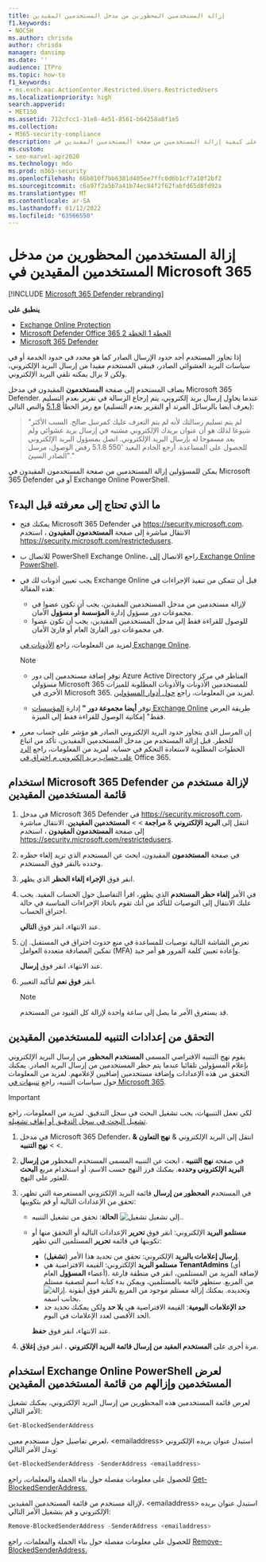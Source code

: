 ```yaml
---
title: إزالة المستخدمين المحظورين من مدخل المستخدمين المقيدين
f1.keywords:
- NOCSH
ms.author: chrisda
author: chrisda
manager: dansimp
ms.date: ''
audience: ITPro
ms.topic: how-to
f1_keywords:
- ms.exch.eac.ActionCenter.Restricted.Users.RestrictedUsers
ms.localizationpriority: high
search.appverid:
- MET150
ms.assetid: 712cfcc1-31e8-4e51-8561-b64258a8f1e5
ms.collection:
- M365-security-compliance
description: يمكن للمسؤولين التعرف على كيفية إزالة المستخدمين من صفحة المستخدمين المقيدين في Microsoft 365 Defender المدخل. تتم إضافة المستخدمين إلى مدخل المستخدمين المقيدين لإرسال البريد العشوائي الصادر، عادة نتيجة اختراق الحساب.
ms.custom:
- seo-marvel-apr2020
ms.technology: mdo
ms.prod: m365-security
ms.openlocfilehash: 66b810f7bb6381d405ee7ffc0d6b1cf7a10f2bf2
ms.sourcegitcommit: c6a97f2a5b7a41b74ec84f2f62fabfd65d8fd92a
ms.translationtype: MT
ms.contentlocale: ar-SA
ms.lasthandoff: 01/12/2022
ms.locfileid: "63566550"
---
```

# <a name="remove-blocked-users-from-the-restricted-users-portal-in-microsoft-365"></a>إزالة المستخدمين المحظورين من مدخل المستخدمين المقيدين في Microsoft 365

[!INCLUDE [Microsoft 365 Defender rebranding](../includes/microsoft-defender-for-office.md)]

**ينطبق على**
- [Exchange Online Protection](exchange-online-protection-overview.md)
- [Microsoft Defender Office 365 الخطة 1 الخطة 2](defender-for-office-365.md)
- [Microsoft 365 Defender](../defender/microsoft-365-defender.md)

إذا تجاوز المستخدم أحد حدود الإرسال الصادر كما هو محدد في حدود الخدمة أو في سياسات البريد [](/office365/servicedescriptions/exchange-online-service-description/exchange-online-limits#sending-limits-across-office-365-options) العشوائي الصادر، فيبقى المستخدم [](configure-the-outbound-spam-policy.md)مقيدا من إرسال البريد الإلكتروني، ولكن لا يزال يمكنه تلقي البريد الإلكتروني.

يضاف المستخدم إلى صفحة **المستخدمون** المقيدون في مدخل Microsoft 365 Defender. عندما يحاول إرسال بريد إلكتروني، يتم إرجاع الرسالة في تقرير بعدم التسليم (يعرف أيضا بالرسائل المرتد أو التقرير بعدم التسليم) مع رمز الخطأ [5.1.8](/Exchange/mail-flow-best-practices/non-delivery-reports-in-exchange-online/fix-error-code-5-1-8-in-exchange-online) والنص التالي:

> "لم يتم تسليم رسالتك لأنه لم يتم التعرف عليك كمرسل صالح. السبب الأكثر شيوعا لذلك هو أن عنوان بريدك الإلكتروني مشتبه في إرسال بريد عشوائي ولم يعد مسموحا له بإرسال البريد الإلكتروني.  اتصل بمسؤول البريد الإلكتروني للحصول على المساعدة. أرجع الخادم البعيد '550 5.1.8 رفض الوصول، مرسل الصادر السيئ"."

يمكن للمسؤولين إزالة المستخدمين من صفحة المستخدمون المقيدون في Microsoft 365 Defender أو في Exchange Online PowerShell.

## <a name="what-do-you-need-to-know-before-you-begin"></a>ما الذي تحتاج إلى معرفته قبل البدء؟

- يمكنك فتح Microsoft 365 Defender في <https://security.microsoft.com>. الانتقال مباشرة إلى صفحة **المستخدمون المقيدون** ، استخدم <https://security.microsoft.com/restrictedusers>.

- للاتصال ب PowerShell Exchange Online، راجع الاتصال [إلى Exchange Online PowerShell](/powershell/exchange/connect-to-exchange-online-powershell).

- يجب تعيين أذونات لك في Exchange Online قبل أن تتمكن  من تنفيذ الإجراءات في هذه المقالة:
  - لإزالة مستخدمين من مدخل المستخدمين المقيدين، يجب أن تكون عضوا في مجموعات دور مسؤول إدارة **المؤسسة** **أو مسؤول** الأمان.
  - للوصول للقراءة فقط إلى مدخل المستخدمين المقيدين، يجب أن تكون عضوا في مجموعات دور القارئ العام  أو قارئ الأمان.

  لمزيد من المعلومات، راجع [الأذونات في Exchange Online](/exchange/permissions-exo/permissions-exo).

  > [!NOTE]
  >
  > - توفر إضافة مستخدمين إلى دور Azure Active Directory المناظر في مركز مسؤولي Microsoft 365 للمستخدمين الأذونات والأذونات المطلوبة للميزات الأخرى  في Microsoft 365. لمزيد من المعلومات، راجع [حول أدوار المسؤولين](../../admin/add-users/about-admin-roles.md).
  >
  > - توفر **أيضا مجموعة دور "** إدارة [المؤسسات Exchange Online](/Exchange/permissions-exo/permissions-exo#role-groups) طريقة العرض فقط" إمكانية الوصول للقراءة فقط إلى الميزة.

- إن المرسل الذي يتجاوز حدود البريد الإلكتروني الصادر هو مؤشر على حساب معرر للخطر. قبل إزالة المستخدم من مدخل المستخدمين المقيدين، تأكد من اتباع الخطوات المطلوبة لاستعادة التحكم في حسابه. لمزيد من المعلومات، راجع [الرد على حساب بريد إلكتروني م اختراق في](responding-to-a-compromised-email-account.md) Office 365.

## <a name="use-the-microsoft-365-defender-portal-to-remove-a-user-from-the-restricted-users-list"></a>استخدام Microsoft 365 Defender لإزالة مستخدم من قائمة المستخدمين المقيدين

1. في مدخل Microsoft 365 Defender في <https://security.microsoft.com>، انتقل إلى **البريد الإلكتروني** & **مراجعة** \> \> **المستخدمين المقيدين**. الانتقال مباشرة إلى صفحة **المستخدمون المقيدون** ، استخدم <https://security.microsoft.com/restrictedusers>.

2. في صفحة **المستخدمون** المقيدون، ابحث عن المستخدم الذي تريد إلغاء حظره وحدده بالنقر فوق المستخدم.

3. انقر فوق **الإجراء إلغاء الحظر** الذي يظهر.

4. في الأمر **إلغاء حظر المستخدم** الذي يظهر، اقرأ التفاصيل حول الحساب المقيد. يجب عليك الانتقال إلى التوصيات للتأكد من أنك تقوم باتخاذ الإجراءات المناسبة في حالة اختراق الحساب.

   عند الانتهاء، انقر فوق **التالي**.

5. تعرض الشاشة التالية توصيات للمساعدة في منع حدوث اختراق في المستقبل. إن تمكين المصادقة متعددة العوامل (MFA) وإعادة تعيين كلمة المرور هو أمر جيد.

   عند الانتهاء، انقر فوق **إرسال**.

6. انقر **فوق نعم** لتأكيد التغيير.

   > [!NOTE]
   > قد يستغرق الأمر ما يصل إلى ساعة واحدة لإزالة كل القيود من المستخدم.

## <a name="verify-the-alert-settings-for-restricted-users"></a>التحقق من إعدادات التنبيه للمستخدمين المقيدين

يقوم نهج التنبيه الافتراضي المسمى **المستخدم المحظور** من إرسال البريد الإلكتروني بإعلام المسؤولين تلقائيا عندما يتم حظر المستخدمين من إرسال البريد الصادر. يمكنك التحقق من هذه الإعدادات وإضافة مستخدمين إضافيين لإعلامهم. لمزيد من المعلومات حول سياسات التنبيه، راجع [تنبيهات في Microsoft 365](../../compliance/alert-policies.md).

> [!IMPORTANT]
> لكي تعمل التنبيهات، يجب تشغيل البحث في سجل التدقيق. لمزيد من المعلومات، راجع [تشغيل البحث في سجل التدقيق أو إيقاف تشغيله](../../compliance/turn-audit-log-search-on-or-off.md).

1. في مدخل Microsoft 365 Defender، انتقل إلى البريد الإلكتروني & **نهج التعاون &** \>  \> **نهج التنبيه**.

2. في صفحة **نهج التنبيه** ، ابحث عن التنبيه المسمى المستخدم المحظور **من إرسال البريد الإلكتروني وحدده**. يمكنك فرز النهج حسب الاسم، أو استخدام مربع **البحث** للعثور على النهج.

3. في المستخدم **المحظور من إرسال** قائمة البريد الإلكتروني المستعرضة التي تظهر، تحقق من الإعدادات التالية أو قم بتكوينها:
   - **الحالة**: تحقق من تشغيل التنبيه ![إلى تشغيل تشغيل.](../../media/scc-toggle-on.png).
   - **مستلمو البريد** الإلكتروني: انقر فوق **تحرير** الإعدادات التالية أو التحقق منها أو تكوينها في قائمة **تحرير** المستلمين التي تظهر:
     - **إرسال إعلامات بالبريد** الإلكتروني: تحقق من تحديد هذا الأمر (**تشغيل**).
     - **مستلمو البريد** الإلكتروني: القيمة الافتراضية هي **TenantAdmins** (أي أعضاء **المسؤول** العام). لإضافة المزيد من المستلمين، انقر في منطقة فارغة من المربع. ستظهر قائمة بالمستلمين، ويمكن بدء كتابة اسم لتصفية مستلم وتحديده. يمكنك إزالة مستلم موجود من المربع بالنقر فوق أيقونة ![إزالة.](../../media/m365-cc-sc-remove-selection-icon.png) بجانب اسمه.
     - **حد الإعلامات اليومية**: القيمة الافتراضية هي **بلا حد** ولكن يمكنك تحديد حد الحد الأقصى لعدد الإعلامات في اليوم.

     عند الانتهاء، انقر فوق **حفظ**.

4. مرة أخرى على **المستخدم المقيد من إرسال قائمة البريد الإلكتروني** ، انقر فوق **إغلاق**.

## <a name="use-exchange-online-powershell-to-view-and-remove-users-from-the-restricted-users-list"></a>استخدام Exchange Online PowerShell لعرض المستخدمين وإزالهم من قائمة المستخدمين المقيدين

لعرض قائمة المستخدمين هذه المحظورين من إرسال البريد الإلكتروني، يمكنك تشغيل الأمر التالي:

```powershell
Get-BlockedSenderAddress
```

لعرض تفاصيل حول مستخدم معين، \<emailaddress\> استبدل عنوان بريده الإلكتروني وبدل الأمر التالي:

```powershell
Get-BlockedSenderAddress -SenderAddress <emailaddress>
```

للحصول على معلومات مفصلة حول بناء الجملة والمعلمات، راجع [Get-BlockedSenderAddress.](/powershell/module/exchange/get-blockedsenderaddress)

لإزالة مستخدم من قائمة المستخدمين المقيدين، \<emailaddress\> استبدل عنوان بريده الإلكتروني و قم بتشغيل الأمر التالي:

```powershell
Remove-BlockedSenderAddress -SenderAddress <emailaddress>
```

للحصول على معلومات مفصلة حول بناء الجملة والمعلمات، راجع [Remove-BlockedSenderAddress.](/powershell/module/exchange/remove-blockedsenderaddress)
